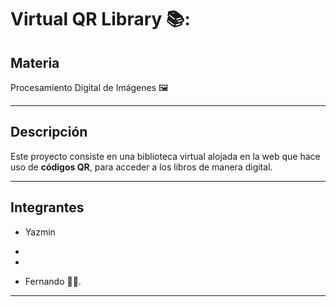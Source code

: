 # Virtual QR Library 📚:

## Materia
Procesamiento Digital de Imágenes :framed_picture:

---

## Descripción  

Este proyecto consiste en una biblioteca virtual alojada en la web que hace uso de **códigos QR**, para acceder a los libros de manera digital.

---

## Integrantes

- Yazmin

-

-

- Fernando :man_technologist:.

---
